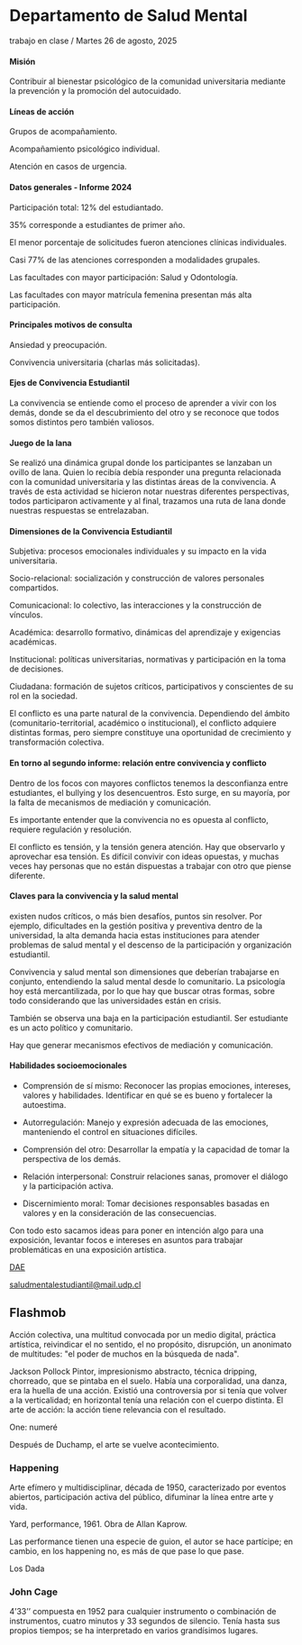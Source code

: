 # Departamento de Salud Mental

trabajo en clase / Martes 26 de agosto, 2025

#### Misión

Contribuir al bienestar psicológico de la comunidad universitaria mediante la prevención y la promoción del autocuidado.

#### Líneas de acción

Grupos de acompañamiento.

Acompañamiento psicológico individual.

Atención en casos de urgencia.

#### Datos generales - Informe 2024

Participación total: 12% del estudiantado.

35% corresponde a estudiantes de primer año.

El menor porcentaje de solicitudes fueron atenciones clínicas individuales.

Casi 77% de las atenciones corresponden a modalidades grupales.

Las facultades con mayor participación: Salud y Odontología.

Las facultades con mayor matrícula femenina presentan más alta participación.

#### Principales motivos de consulta

Ansiedad y preocupación.

Convivencia universitaria (charlas más solicitadas).

#### Ejes de Convivencia Estudiantil

La convivencia se entiende como el proceso de aprender a vivir con los demás, donde se da el descubrimiento del otro y se reconoce que todos somos distintos pero también valiosos.

#### Juego de la lana

Se realizó una dinámica grupal donde los participantes se lanzaban un ovillo de lana. Quien lo recibía debía responder una pregunta relacionada con la comunidad universitaria y las distintas áreas de la convivencia. A través de esta actividad se hicieron notar nuestras diferentes perspectivas, todos participaron activamente y al final, trazamos una ruta de lana donde nuestras respuestas se entrelazaban.

#### Dimensiones de la Convivencia Estudiantil

Subjetiva: procesos emocionales individuales y su impacto en la vida universitaria.

Socio-relacional: socialización y construcción de valores personales compartidos.

Comunicacional: lo colectivo, las interacciones y la construcción de vínculos.

Académica: desarrollo formativo, dinámicas del aprendizaje y exigencias académicas.

Institucional: políticas universitarias, normativas y participación en la toma de decisiones.

Ciudadana: formación de sujetos críticos, participativos y conscientes de su rol en la sociedad.

El conflicto es una parte natural de la convivencia. Dependiendo del ámbito (comunitario-territorial, académico o institucional), el conflicto adquiere distintas formas, pero siempre constituye una oportunidad de crecimiento y transformación colectiva.

#### En torno al segundo informe: relación entre convivencia y conflicto

Dentro de los focos con mayores conflictos tenemos la desconfianza entre estudiantes, el bullying y los desencuentros. Esto surge, en su mayoría, por la falta de mecanismos de mediación y comunicación.

Es importante entender que la convivencia no es opuesta al conflicto, requiere regulación y resolución.

El conflicto es tensión, y la tensión genera atención. Hay que observarlo y aprovechar esa tensión. Es difícil convivir con ideas opuestas, y muchas veces hay personas que no están dispuestas a trabajar con otro que piense diferente.

#### Claves para la convivencia y la salud mental

existen nudos críticos, o más bien desafíos, puntos sin resolver. Por ejemplo, dificultades en la gestión positiva y preventiva dentro de la universidad, la alta demanda hacia estas instituciones para atender problemas de salud mental y el descenso de la participación y organización estudiantil.

Convivencia y salud mental son dimensiones que deberían trabajarse en conjunto, entendiendo la salud mental desde lo comunitario. La psicología hoy está mercantilizada, por lo que hay que buscar otras formas, sobre todo considerando que las universidades están en crisis.

También se observa una baja en la participación estudiantil. Ser estudiante es un acto político y comunitario.

Hay que generar mecanismos efectivos de mediación y comunicación.

#### Habilidades socioemocionales

- Comprensión de sí mismo: Reconocer las propias emociones, intereses, valores y habilidades. Identificar en qué se es bueno y fortalecer la autoestima.

- Autorregulación: Manejo y expresión adecuada de las emociones, manteniendo el control en situaciones difíciles.

- Comprensión del otro: Desarrollar la empatía y la capacidad de tomar la perspectiva de los demás.

- Relación interpersonal: Construir relaciones sanas, promover el diálogo y la participación activa.

- Discernimiento moral: Tomar decisiones responsables basadas en valores y en la consideración de las consecuencias.

Con todo esto sacamos ideas para poner en intención algo para una exposición, levantar focos e intereses en asuntos para trabajar problemáticas en una exposición artística.

[DAE](https://dae.udp.cl/)

saludmentalestudiantil@mail.udp.cl

## Flashmob

Acción colectiva, una multitud convocada por un medio digital, práctica artística, reivindicar el no sentido, el no propósito, disrupción, un anonimato de multitudes: "el poder de muchos en la búsqueda de nada".

Jackson Pollock
Pintor, impresionismo abstracto, técnica dripping, chorreado, que se pintaba en el suelo. Había una corporalidad, una danza, era la huella de una acción. Existió una controversia por si tenía que volver a la verticalidad; en horizontal tenía una relación con el cuerpo distinta. El arte de acción: la acción tiene relevancia con el resultado.

One: numeré

Después de Duchamp, el arte se vuelve acontecimiento.

### Happening

Arte efímero y multidisciplinar, década de 1950, caracterizado por eventos abiertos, participación activa del público, difuminar la línea entre arte y vida.

Yard, performance, 1961. Obra de Allan Kaprow.

Las performance tienen una especie de guion, el autor se hace partícipe; en cambio, en los happening no, es más de que pase lo que pase.

Los Dada

### John Cage

4’33’’ compuesta en 1952 para cualquier instrumento o combinación de instrumentos, cuatro minutos y 33 segundos de silencio. Tenía hasta sus propios tiempos; se ha interpretado en varios grandísimos lugares.

